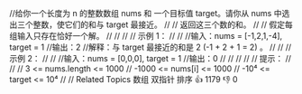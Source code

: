 //给你一个长度为 n 的整数数组 nums 和 一个目标值 target。请你从 nums 中选出三个整数，使它们的和与 target 最接近。 
//
// 返回这三个数的和。 
//
// 假定每组输入只存在恰好一个解。 
//
// 
//
// 示例 1： 
//
// 
//输入：nums = [-1,2,1,-4], target = 1
//输出：2
//解释：与 target 最接近的和是 2 (-1 + 2 + 1 = 2) 。
// 
//
// 示例 2： 
//
// 
//输入：nums = [0,0,0], target = 1
//输出：0
// 
//
// 
//
// 提示： 
//
// 
// 3 <= nums.length <= 1000 
// -1000 <= nums[i] <= 1000 
// -10⁴ <= target <= 10⁴ 
// 
// Related Topics 数组 双指针 排序 👍 1179 👎 0
